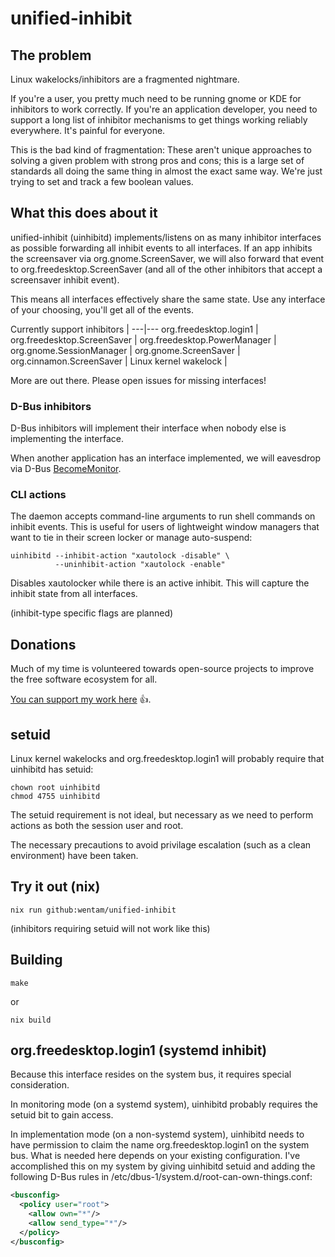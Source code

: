 # unified-inhibit

## The problem

Linux wakelocks/inhibitors are a fragmented nightmare.

If you're a user, you pretty much need to be running gnome or KDE for inhibitors to work correctly.
If you're an application developer, you need to support a long list of inhibitor mechanisms to get
things working reliably everywhere. It's painful for everyone.

This is the bad kind of fragmentation: These aren't unique approaches to solving a given problem
with strong pros and cons; this is a large set of standards all doing the same thing in almost the
exact same way. We're just trying to set and track a few boolean values.

## What this does about it

unified-inhibit (uinhibitd) implements/listens on as many inhibitor interfaces as possible
forwarding all inhibit events to all interfaces. If an app inhibits the screensaver via
org.gnome.ScreenSaver, we will also forward that event to org.freedesktop.ScreenSaver (and all of
the other inhibitors that accept a screensaver inhibit event).

This means all interfaces effectively share the same state. Use any interface of your choosing,
you'll get all of the events.

Currently support inhibitors |
---|---
org.freedesktop.login1 |
org.freedesktop.ScreenSaver |
org.freedesktop.PowerManager |
org.gnome.SessionManager |
org.gnome.ScreenSaver |
org.cinnamon.ScreenSaver |
Linux kernel wakelock |

More are out there. Please open issues for missing interfaces!

### D-Bus inhibitors

D-Bus inhibitors will implement their interface when nobody else is implementing the interface.

When another application has an interface implemented, we will eavesdrop via D-Bus
[BecomeMonitor](https://dbus.freedesktop.org/doc/dbus-specification.html#bus-messages-become-monitor).

### CLI actions

The daemon accepts command-line arguments to run shell commands on inhibit events. This is useful
for users of lightweight window managers that want to tie in their screen locker or manage
auto-suspend:

```
uinhibitd --inhibit-action "xautolock -disable" \
          --uninhibit-action "xautolock -enable"
```

Disables xautolocker while there is an active inhibit. This will capture the inhibit state from all
interfaces.

(inhibit-type specific flags are planned)

## Donations
Much of my time is volunteered towards open-source projects to improve the free software ecosystem
for all.

[You can support my work here](https://liberapay.com/wentam) :+1:.

## setuid

Linux kernel wakelocks and org.freedesktop.login1 will probably require that uinhibitd has setuid:

```shell
chown root uinhibitd
chmod 4755 uinhibitd
```

The setuid requirement is not ideal, but necessary as we need to perform actions as both the session
user and root.

The necessary precautions to avoid privilage escalation (such as a clean environment) have been
taken.

## Try it out (nix)

```
nix run github:wentam/unified-inhibit
```
(inhibitors requiring setuid will not work like this)

## Building

```
make
```
or
```
nix build
```

## org.freedesktop.login1 (systemd inhibit)

Because this interface resides on the system bus, it requires special consideration.

In monitoring mode (on a systemd system), uinhibitd probably requires the setuid bit to gain access.

In implementation mode (on a non-systemd system), uinhibitd needs to have permission to claim the
name org.freedesktop.login1 on the system bus. What is needed here depends on your existing
configuration. I've accomplished this on my system by giving uinhibitd setuid and adding the
following D-Bus rules in /etc/dbus-1/system.d/root-can-own-things.conf:

```xml
<busconfig>
  <policy user="root">
    <allow own="*"/>
    <allow send_type="*"/>
  </policy>
</busconfig>
```
